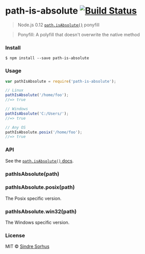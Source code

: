 # path-is-absolute [![Build Status](https://travis-ci.org/sindresorhus/path-is-absolute.svg?branch=master)](https://travis-ci.org/sindresorhus/path-is-absolute)

> Node.js 0.12 [`path.isAbsolute()`](http://nodejs.org/api/path.html#path_path_isabsolute_path) ponyfill

> Ponyfill: A polyfill that doesn't overwrite the native method


###  Install

```
$ npm install --save path-is-absolute
```


###  Usage

```js
var pathIsAbsolute = require('path-is-absolute');

// Linux
pathIsAbsolute('/home/foo');
//=> true

// Windows
pathIsAbsolute('C:/Users/');
//=> true

// Any OS
pathIsAbsolute.posix('/home/foo');
//=> true
```


###  API

See the [`path.isAbsolute()` docs](http://nodejs.org/api/path.html#path_path_isabsolute_path).

### pathIsAbsolute(path)

### pathIsAbsolute.posix(path)

The Posix specific version.

### pathIsAbsolute.win32(path)

The Windows specific version.


###  License

MIT © [Sindre Sorhus](http://sindresorhus.com)
